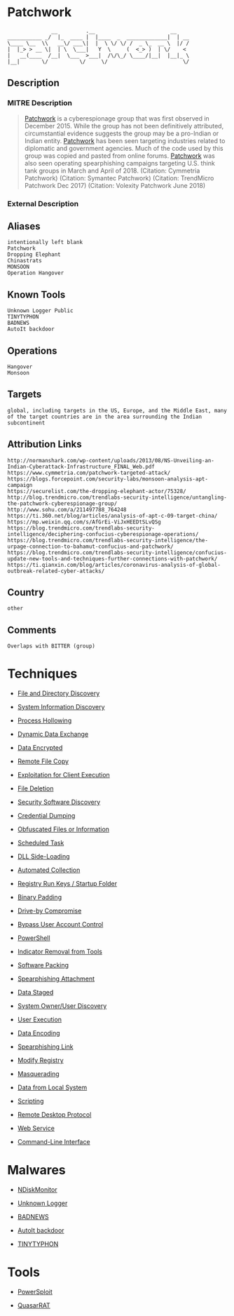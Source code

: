
# Patchwork

```
              __         .__                        __    
___________ _/  |_  ____ |  |____  _  _____________|  | __
\____ \__  \\   __\/ ___\|  |  \ \/ \/ /  _ \_  __ \  |/ /
|  |_> > __ \|  | \  \___|   Y  \     (  <_> )  | \/    < 
|   __(____  /__|  \___  >___|  /\/\_/ \____/|__|  |__|_ \
|__|       \/          \/     \/                        \/

```

## Description

### MITRE Description

> [Patchwork](https://attack.mitre.org/groups/G0040) is a cyberespionage group that was first observed in December 2015. While the group has not been definitively attributed, circumstantial evidence suggests the group may be a pro-Indian or Indian entity. [Patchwork](https://attack.mitre.org/groups/G0040) has been seen targeting industries related to diplomatic and government agencies. Much of the code used by this group was copied and pasted from online forums. [Patchwork](https://attack.mitre.org/groups/G0040) was also seen operating spearphishing campaigns targeting U.S. think tank groups in March and April of 2018. (Citation: Cymmetria Patchwork) (Citation: Symantec Patchwork) (Citation: TrendMicro Patchwork Dec 2017) (Citation: Volexity Patchwork June 2018)

### External Description

> 

## Aliases

```
intentionally left blank
Patchwork
Dropping Elephant
Chinastrats
MONSOON
Operation Hangover
```

## Known Tools

```
Unknown Logger Public
TINYTYPHON
BADNEWS
AutoIt backdoor
```

## Operations

```
Hangover
Monsoon
```

## Targets

```
global, including targets in the US, Europe, and the Middle East, many of the target countries are in the area surrounding the Indian subcontinent
```

## Attribution Links

```
http://normanshark.com/wp-content/uploads/2013/08/NS-Unveiling-an-Indian-Cyberattack-Infrastructure_FINAL_Web.pdf
https://www.cymmetria.com/patchwork-targeted-attack/
https://blogs.forcepoint.com/security-labs/monsoon-analysis-apt-campaign
https://securelist.com/the-dropping-elephant-actor/75328/
http://blog.trendmicro.com/trendlabs-security-intelligence/untangling-the-patchwork-cyberespionage-group/
http://www.sohu.com/a/211497788_764248
https://ti.360.net/blog/articles/analysis-of-apt-c-09-target-china/
https://mp.weixin.qq.com/s/AfGrEi-ViJxHEEDtSLvQSg
https://blog.trendmicro.com/trendlabs-security-intelligence/deciphering-confucius-cyberespionage-operations/
https://blog.trendmicro.com/trendlabs-security-intelligence/the-urpage-connection-to-bahamut-confucius-and-patchwork/
https://blog.trendmicro.com/trendlabs-security-intelligence/confucius-update-new-tools-and-techniques-further-connections-with-patchwork/
https://ti.qianxin.com/blog/articles/coronavirus-analysis-of-global-outbreak-related-cyber-attacks/
```

## Country

```
other
```

## Comments

```
Overlaps with BITTER (group)
```

# Techniques


* [File and Directory Discovery](../techniques/File-and-Directory-Discovery.md)

* [System Information Discovery](../techniques/System-Information-Discovery.md)
    
* [Process Hollowing](../techniques/Process-Hollowing.md)
    
* [Dynamic Data Exchange](../techniques/Dynamic-Data-Exchange.md)
    
* [Data Encrypted](../techniques/Data-Encrypted.md)
    
* [Remote File Copy](../techniques/Remote-File-Copy.md)
    
* [Exploitation for Client Execution](../techniques/Exploitation-for-Client-Execution.md)
    
* [File Deletion](../techniques/File-Deletion.md)
    
* [Security Software Discovery](../techniques/Security-Software-Discovery.md)
    
* [Credential Dumping](../techniques/Credential-Dumping.md)
    
* [Obfuscated Files or Information](../techniques/Obfuscated-Files-or-Information.md)
    
* [Scheduled Task](../techniques/Scheduled-Task.md)
    
* [DLL Side-Loading](../techniques/DLL-Side-Loading.md)
    
* [Automated Collection](../techniques/Automated-Collection.md)
    
* [Registry Run Keys / Startup Folder](../techniques/Registry-Run-Keys---Startup-Folder.md)
    
* [Binary Padding](../techniques/Binary-Padding.md)
    
* [Drive-by Compromise](../techniques/Drive-by-Compromise.md)
    
* [Bypass User Account Control](../techniques/Bypass-User-Account-Control.md)
    
* [PowerShell](../techniques/PowerShell.md)
    
* [Indicator Removal from Tools](../techniques/Indicator-Removal-from-Tools.md)
    
* [Software Packing](../techniques/Software-Packing.md)
    
* [Spearphishing Attachment](../techniques/Spearphishing-Attachment.md)
    
* [Data Staged](../techniques/Data-Staged.md)
    
* [System Owner/User Discovery](../techniques/System-Owner-User-Discovery.md)
    
* [User Execution](../techniques/User-Execution.md)
    
* [Data Encoding](../techniques/Data-Encoding.md)
    
* [Spearphishing Link](../techniques/Spearphishing-Link.md)
    
* [Modify Registry](../techniques/Modify-Registry.md)
    
* [Masquerading](../techniques/Masquerading.md)
    
* [Data from Local System](../techniques/Data-from-Local-System.md)
    
* [Scripting](../techniques/Scripting.md)
    
* [Remote Desktop Protocol](../techniques/Remote-Desktop-Protocol.md)
    
* [Web Service](../techniques/Web-Service.md)
    
* [Command-Line Interface](../techniques/Command-Line-Interface.md)
    

# Malwares


* [NDiskMonitor](../malwares/NDiskMonitor.md)

* [Unknown Logger](../malwares/Unknown-Logger.md)
    
* [BADNEWS](../malwares/BADNEWS.md)
    
* [AutoIt backdoor](../malwares/AutoIt-backdoor.md)
    
* [TINYTYPHON](../malwares/TINYTYPHON.md)
    

# Tools


* [PowerSploit](../tools/PowerSploit.md)

* [QuasarRAT](../tools/QuasarRAT.md)
    
